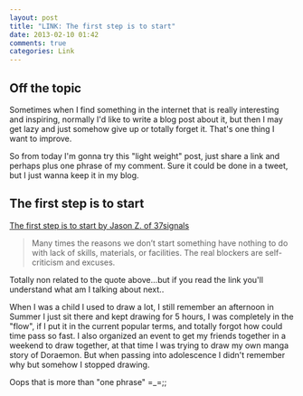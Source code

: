 ```yaml
---
layout: post
title: "LINK: The first step is to start"
date: 2013-02-10 01:42
comments: true
categories: Link
---
```


## Off the topic
Sometimes when I find something in the internet that is really interesting and inspiring, normally I'd like to write a blog post about it, but then I may get lazy and just somehow give up or totally forget it. That's one thing I want to improve.

So from today I'm gonna try this "light weight" post, just share a link and perhaps plus one phrase of my comment. Sure it could be done in a tweet, but I just wanna keep it in my blog.

## The first step is to start
[The first step is to start by Jason Z. of 37signals](http://37signals.com/svn/posts/2538-the-first-step-is-to-start)

> Many times the reasons we don’t start something have nothing to do with lack of skills, materials, or facilities. The real blockers are self-criticism and excuses.

Totally non related to the quote above...but if you read the link you'll understand what am I talking about next..

When I was a child I used to draw a lot, I still remember an afternoon in Summer I just sit there and kept drawing for 5 hours, I was completely in the "flow", if I put it in the current popular terms, and totally forgot how could time pass so fast. I also organized an event to get my friends together in a weekend to draw together, at that time I was trying to draw my own manga story of Doraemon. But when passing into adolescence I didn't remember why but somehow I stopped drawing.

Oops that is more than "one phrase" =_=;;
